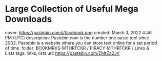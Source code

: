 # Large Collection of Useful Mega Downloads

cover: https://pastebin.com/i/facebook.png
created: March 3, 2022 4:46 PM (UTC)
description: Pastebin.com is the number one paste tool since 2002. Pastebin is a website where you can store text online for a set period of time.
folder: BOOKMRKS-MTHRFCKR / PIRACY-MTHRFCKR / Links & Lists
tags: links, lists
url: https://pastebin.com/ZMtZa2JV